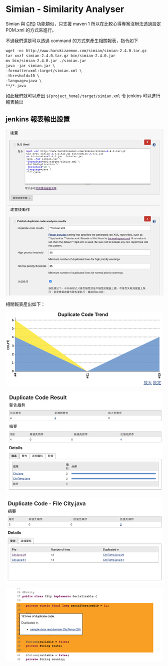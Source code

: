 # Simian - Similarity Analyser

Simian 與 [CPD](../cpd/README.md) 功能類似，只支援 maven 1 所以在比較心得專案沒辦法透過設定 POM.xml 的方式來進行。

不過我們還是可以透過 command 的方式來產生相關報表，指令如下

```
wget -nc http://www.harukizaemon.com/simian/simian-2.4.0.tar.gz
tar xvzf simian-2.4.0.tar.gz bin/simian-2.4.0.jar
mv bin/simian-2.4.0.jar ./simian.jar
java -jar simian.jar \
-formatter=xml:target/simian.xml \
-threshold=10 \
-language=java \
**/*.java
```

如此我們就可以產出 `${project_home}/target/simian.xml` 令 jenkins 可以進行報表輸出

## jenkins 報表輸出設置

![](assets/README-dbd7a.png)

相關報表產出如下：

![](assets/README-acc95.png)

![](assets/README-78a13.png)

![](assets/README-78b18.png)

![](assets/README-fa38a.png)
